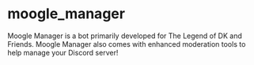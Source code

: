 # moogle_manager
Moogle Manager is a bot primarily developed for The Legend of DK and Friends. Moogle Manager also comes with enhanced moderation tools to help manage your Discord server!
